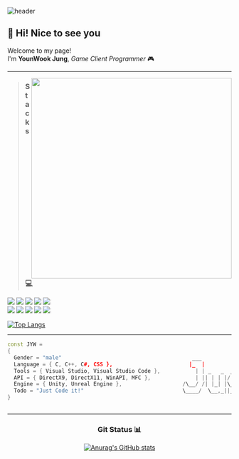 ![header](https://capsule-render.vercel.app/api?type=soft&text=Hello%20World!&fontAlign=35&fontSize=45&desc=Welcome%20to%20my%20GitHub&descSize=20&descAlign=70&descAlignY=50&theme=onedark)

## 👋 Hi! Nice to see you

Welcome to my page!\
I'm **YounWook Jung**, *Game Client Programmer* 🎮

___

<img align='right' src= https://github.com/user-attachments/assets/aa774e1f-fc43-46c2-81d7-1b325c4013a9 width="450">

> ### Stacks 💻

<p>
  <img src="https://img.shields.io/badge/C-A8B9CC?style=flat-square&logo=c&logoColor=white"/>
  <img src="https://img.shields.io/badge/C++-00599C?style=flat-square&logo=cplusplus&logoColor=white"/>
  <img src="https://img.shields.io/badge/C Sharp-5BA37F?style=flat-square&logo=csharp&logoColor=white"/>
  <img src="https://img.shields.io/badge/Unity-000000?style=flat-square&logo=Unity&logoColor=white"/>
  <img src="https://img.shields.io/badge/Unreal Engine-0E1128?style=flat-square&logo=unrealengine&logoColor=white"/>
  <br/>
  <img src="https://img.shields.io/badge/VisualStudio-9013FE?style=flat-square&logo=visualstudio&logoColor=white"/> 
  <img src="https://img.shields.io/badge/VisualStudio Code-008C99?style=flat-square&logo=visualstudiocode&logoColor=white"/> 
  <img src="https://img.shields.io/badge/DirectX-41AD48?style=flat-square&logo=&logoColor=white"/> 
  <img src="https://img.shields.io/badge/WinAPI-F93821?style=flat-square&logo=windows&logoColor=white"/> 
  <img src="https://img.shields.io/badge/MFC-1C3664?style=flat-square&logo=&logoColor=white"/>
</p>

[![Top Langs](https://github-readme-stats.vercel.app/api/top-langs/?username=youns119&layout=compact&theme=onedark)](https://github.com/anuraghazra/github-readme-stats)

___

```cpp
const JYW =
{
  Gender = "male"                                         ___              _     _____             _         _____  _    _
  Language = { C, C++, C#, CSS },                        |_  |            | |   /  __ \           | |       |_   _|| |  | |
  Tools = { Visual Studio, Visual Studio Code },           | | _   _  ___ | |_  | /  \/  ___    __| |  ___    | |  | |_ | |
  API = { DirectX9, DirectX11, WinAPI, MFC },              | || | | |/ __|| __| | |     / _ \  / _` | / _ \   | |  | __|| |
  Engine = { Unity, Unreal Engine },                   /\__/ /| |_| |\__ \| |_  | \__/\| (_) || (_| ||  __/  _| |_ | |_ |_|
  Todo = "Just Code it!"                               \____/  \__,_||___/ \__|  \____/ \___/  \__,_| \___|  \___/  \__|(_)
}
                                                              
```

___

<div align="center">

  ### Git Status 📊
  [![Anurag's GitHub stats](https://github-readme-stats.vercel.app/api?username=youns119&show_icons=true&rank_icon=github&include_all_commits=true&theme=onedark)](https://github.com/anuraghazra/github-readme-stats)

</div>

</td>
</tr> </table>
  
